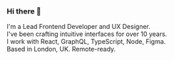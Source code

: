 ### Hi there 👋

I'm a Lead Frontend Developer and UX Designer.  
I've been crafting intuitive interfaces for over 10 years.  
I work with React, GraphQL, TypeScript, Node, Figma.  
Based in London, UK. Remote-ready.
